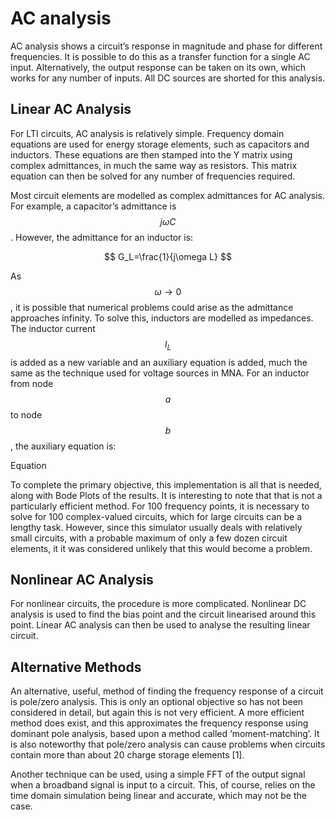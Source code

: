 # AC analysis

AC analysis shows a circuit’s response in magnitude and phase for different frequencies. It is possible to do this as a transfer function for a single AC input. Alternatively, the output response can be taken on its own, which works for any number of inputs. All DC sources are shorted for this analysis.

## Linear AC Analysis

For LTI circuits, AC analysis is relatively simple. Frequency domain equations are used for energy storage elements, such as capacitors and inductors. These equations are then stamped into the Y matrix using complex admittances, in much the same way as resistors. This matrix equation can then be solved for any number of frequencies required.

Most circuit elements are modelled as complex admittances for AC analysis. For example, a capacitor’s admittance is $$j\omega C$$. However, the admittance for an inductor is:

$$
G_L=\frac{1}{j\omega L} 
$$

As $$\omega \rightarrow 0$$, it is possible that numerical problems could arise as the admittance approaches infinity. To solve this, inductors are modelled as impedances. The inductor current $$I_L$$ is added as a new variable and an auxiliary equation is added, much the same as the technique used for voltage sources in MNA. For an inductor from node $$a$$ to node $$b$$, the auxiliary equation is:

Equation 

To complete the primary objective, this implementation is all that is needed, along with Bode Plots of the results. It is interesting to note that that is not a particularly efficient method. For 100 frequency points, it is necessary to solve for 100 complex-valued circuits, which for large circuits can be a lengthy task. However, since this simulator usually deals with relatively small circuits, with a probable maximum of only a few dozen circuit elements, it it was considered unlikely that this would become a problem.

## Nonlinear AC Analysis

For nonlinear circuits, the procedure is more complicated.  Nonlinear DC analysis is used to find the bias point and the circuit linearised around this point. Linear AC analysis can then be used to analyse the resulting linear circuit.

## Alternative Methods

An alternative, useful, method of finding the frequency response of a circuit is pole/zero analysis. This is only an optional objective so has not been considered in detail, but again this is not very efficient. A more efficient method does exist, and this approximates the frequency response using dominant pole analysis, based upon a method called ‘moment-matching’. It is also noteworthy that pole/zero analysis can cause problems when circuits contain more than about 20 charge storage elements [1].

Another technique can be used, using a simple FFT of the output signal when a broadband signal is input to a circuit. This, of course, relies on the time domain simulation being linear and accurate, which may not be the case.
